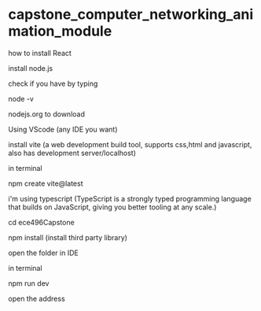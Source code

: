 # capstone_computer_networking_animation_module

how to install React

install node.js

check if you have by typing

node -v

nodejs.org to download

Using VScode (any IDE you want)

install vite (a web development build tool, supports css,html and javascript, also has development server/localhost)

in terminal

npm create vite@latest

i'm using typescript (TypeScript is a strongly typed programming language that builds on JavaScript, giving you better tooling at any scale.)

cd ece496Capstone

npm install (install third party library)

open the folder in IDE

in terminal

npm run dev

open the address
